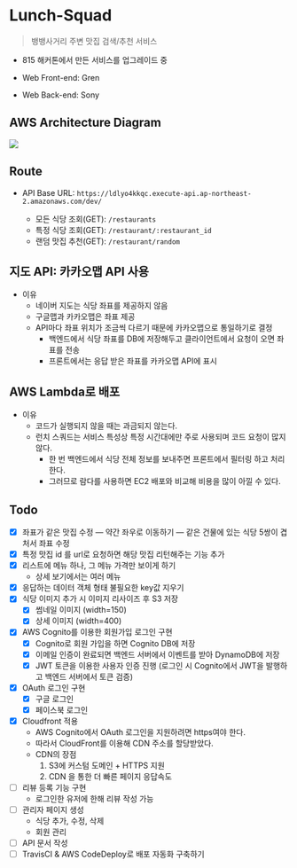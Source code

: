 # Lunch-Squad

> 뱅뱅사거리 주변 맛집 검색/추천 서비스

- 815 해커톤에서 만든 서비스를 업그레이드 중

- Web Front-end: Gren
- Web Back-end: Sony

## AWS Architecture Diagram

![](https://images.velog.io/post-images/sonypark/957eaaa0-0a96-11ea-88ce-9bcf4878acfb/lunchSquadAWSDiagram2.png)

## Route
- API Base URL: `https://ldlyo4kkqc.execute-api.ap-northeast-2.amazonaws.com/dev/`
    
    - 모든 식당 조회(GET): `/restaurants`
    - 특정 식당 조회(GET): `/restaurant/:restaurant_id`
    - 랜덤 맛집 추천(GET): `/restaurant/random`

## 지도 API: 카카오맵 API 사용
- 이유
    - 네이버 지도는 식당 좌표를 제공하지 않음
    - 구글맵과 카카오맵은 좌표 제공
    - API마다 좌표 위치가 조금씩 다르기 때문에 카카오맵으로 통일하기로 결정
        - 백엔드에서 식당 좌표를 DB에 저장해두고 클라이언트에서 요청이 오면 좌표를 전송
        - 프론트에서는 응답 받은 좌표를 카카오맵 API에 표시

## AWS Lambda로 배포
- 이유
    - 코드가 실행되지 않을 때는 과금되지 않는다.
    - 런치 스쿼드는 서비스 특성상 특정 시간대에만 주로 사용되며 코드 요청이 많지 않다.
        - 한 번 백엔드에서 식당 전체 정보를 보내주면 프론트에서 필터링 하고 처리한다.
        - 그러므로 람다를 사용하면 EC2 배포와 비교해 비용을 많이 아낄 수 있다.

## Todo

- [x] 좌표가 같은 맛집 수정 — 약간 좌우로 이동하기 — 같은 건물에 있는 식당 5쌍이 겹처서 좌표 수정
- [x] 특정 맛집 id 를 url로 요청하면 해당 맛집 리턴해주는 기능 추가
- [x] 리스트에 메뉴 하나, 그 메뉴 가격만 보이게 하기
    - 상세 보기에서는 여러 메뉴
- [x] 응답하는 데이터 객체 형태 불필요한 key값 지우기 
- [x] 식당 이미지 추가 시 이미지 리사이즈 후 S3 저장
    - [x]  썸네일 이미지 (width=150)
    - [x]  상세 이미지 (width=400)
- [x] AWS Cognito를 이용한 회원가입 로그인 구현
    - [x] Cognito로 회원 가입을 하면 Cognito DB에 저장
    - [x] 이메일 인증이 완료되면 백엔드 서버에서 이벤트를 받아 DynamoDB에 저장
    - [x] JWT 토큰을 이용한 사용자 인증 진행 (로그인 시 Cognito에서 JWT을 발행하고 백엔드 서버에서 토큰 검증)
- [x] OAuth 로그인 구현
    - [x] 구글 로그인
    - [x] 페이스북 로그인
- [x] Cloudfront 적용
    - AWS Cognito에서 OAuth 로그인을 지원하려면 https여야 한다.
    - 따라서 CloudFront를 이용해 CDN 주소를 할당받았다.
    - CDN의 장점
        1. S3에 커스텀 도메인 + HTTPS 지원
        2. CDN 을 통한 더 빠른 페이지 응답속도
- [ ] 리뷰 등록 기능 구현
    - 로그인한 유저에 한해 리뷰 작성 가능
- [ ] 관리자 페이지 생성
    - 식당 추가, 수정, 삭제
    - 회원 관리
- [ ] API 문서 작성
- [ ] TravisCI & AWS CodeDeploy로 배포 자동화 구축하기
